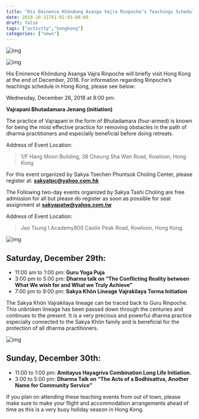 ```yaml
---
title: "His Eminence Khöndung Asanga Vajra Rinpoche’s Teachings Schedule in Hong Kong"
date: 2018-10-31T01:02:03-08:00
draft: false
tags: ["activity","hongkong"]
categories: ["news"]
---
```


![img](https://mmbiz.qpic.cn/mmbiz_jpg/jZ6aUbzt6IRZgHeRJraWQTh42I2ftUfdBKGIATNK9zDjg1ibRJQPTrh1XQ0FhQCnxqbZlQ40KuXoiaCXMfrbNVdA/640?wx_fmt=jpeg&wxfrom=5&wx_lazy=1&wx_co=1)

![img](https://mmbiz.qpic.cn/mmbiz_jpg/jZ6aUbzt6IRZgHeRJraWQTh42I2ftUfdYnfRKnpibOF8Cpst5ZCKNZwzHPf31qeANgGtxBFjL5NIBktAqCWIy9A/640?wx_fmt=jpeg&wxfrom=5&wx_lazy=1&wx_co=1)

 
His Eminence Khöndung Asanga Vajra Rinpoche will briefly visit Hong Kong at the end of December, 2018.  For information regarding Rinpoche’s teachings schedule in Hong Kong, please see below: 


Wednesday, December 26, 2018 at 8:00 pm:

 **Vajrapani Bhutadamara Jenang (initiation)**

The practice of Vajrapani in the form of Bhutadamara (four-armed) is known for being the most effective practice for removing obstacles in the path of dharma practitioners and especially beneficial before doing retreats.


Address of Event Location:
> 1/F Hang Moon Building, 
> 38 Cheung Sha Wan Road, 
> Kowloon, Hong Kong


For this event organized by Sakya Tsechen Phuntsok Choling Center, please register at: **sakyatpc@yahoo.com.hk**



The Following two-day events organized by Sakya Tashi Choling are free admission for all but please do register as soon as possible for seat assignment at **sakyapatw@yahoo.com.tw**

Address of Event Location:
> Jao Tsung I Academy800 Castle Peak Road, Kowloon, Hong Kong.



![img](https://mmbiz.qpic.cn/mmbiz_jpg/jZ6aUbzt6IRZgHeRJraWQTh42I2ftUfde2dfq18CjLqhdc5QNCr7jIicG8TXcXzdV1KtgoqmObKTyhrjJmOSeEA/640?wx_fmt=jpeg&wxfrom=5&wx_lazy=1&wx_co=1)



## Saturday, December 29th:
- 11:00 am to 1:00 pm: **Guru Yoga Puja**
- 3:00 pm to 5:00 pm: **Dharma talk on “The Conflicting Reality between What We wish for and What we Truly Achieve”**
- 7:00 pm to 9:00 pm: **Sakya Khön Lineage Vajrakilaya Torma Initiation** 

The Sakya Khön Vajrakilaya lineage can be traced back to Guru Rinpoche.  This unbroken lineage has been passed down through the centuries and continues to the present.  It is a very precious and powerful dharma practice especially connected to the Sakya Khön family and is beneficial for the protection of all dharma practitioners. 


![img](https://mmbiz.qpic.cn/mmbiz_jpg/jZ6aUbzt6IRZgHeRJraWQTh42I2ftUfdzBKwU2vxVH1f8Hk48a2BX1XuqibGLvV1nyPVFZ4MhYYdOMBraibCuWicQ/640?wx_fmt=jpeg&wxfrom=5&wx_lazy=1&wx_co=1)



## Sunday, December 30th:
- 11:00 to 1:00 pm: **Amitayus Hayagriva Combination Long Life Initiation.**  
- 3:00 to 5:00 pm: **Dharma Talk on “The Acts of a Bodhisattva, Another Name for Community Service”**

If you plan on attending these teaching events from out of town, please make sure to make your flight and accommodation arrangements ahead of time as this is a very busy holiday season in Hong Kong.            


